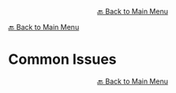 

<p align="center"><a href="https://github.com/timedilationv2/trikiwiki/wiki">🔙 Back to Main Menu</a></p>

[🔙 Back to Main Menu](../../README.md)

# Common Issues


<p align="center"><a href="https://github.com/timedilationv2/trikiwiki/wiki">🔙 Back to Main Menu</a></p>


